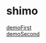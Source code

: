 # shimo
[demoFirst](https://noob-ckx.github.io/shimo/indexFirst.html)  
[demoSecond](https://noob-ckx.github.io/shimo/indexSecond.html)  
